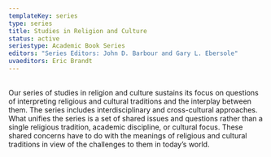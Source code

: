 ```yaml
---
templateKey: series
type: series
title: Studies in Religion and Culture
status: active
seriestype: Academic Book Series
editors: "Series Editors: John D. Barbour and Gary L. Ebersole"
uvaeditors: Eric Brandt
---
```

\
Our series of studies in religion and culture sustains its focus on questions of interpreting religious and cultural traditions and the interplay between them. The series includes interdisciplinary and cross-cultural approaches. What unifies the series is a set of shared issues and questions rather than a single religious tradition, academic discipline, or cultural focus. These shared concerns have to do with the meanings of religious and cultural traditions in view of the challenges to them in today’s world.